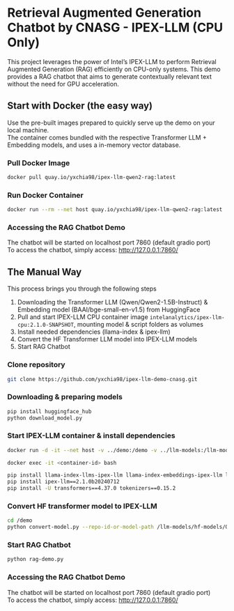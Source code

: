 #  Retrieval Augmented Generation Chatbot by CNASG - IPEX-LLM (CPU Only)
This project leverages the power of Intel’s IPEX-LLM to perform Retrieval Augmented Generation (RAG) efficiently on CPU-only systems. This demo provides a RAG chatbot that aims to generate contextually relevant text without the need for GPU acceleration.

## Start with Docker (the easy way)
Use the pre-built images prepared to quickly serve up the demo on your local machine.\
The container comes bundled with the respective Transformer LLM + Embedding models, and uses a in-memory vector database.
### Pull Docker Image
```bash
docker pull quay.io/yxchia98/ipex-llm-qwen2-rag:latest
```
### Run Docker Container
```bash
docker run --rm --net host quay.io/yxchia98/ipex-llm-qwen2-rag:latest
```
### Accessing the RAG Chatbot Demo
The chatbot will be started on localhost port 7860 (default gradio port)\
To access the chatbot, simply access: http://127.0.0.1:7860/

## The Manual Way
This process brings you through the following steps
1. Downloading the Transformer LLM (Qwen/Qwen2-1.5B-Instruct) & Embedding model (BAAI/bge-small-en-v1.5) from HuggingFace
2. Pull and start IPEX-LLM CPU container image `intelanalytics/ipex-llm-cpu:2.1.0-SNAPSHOT`, mounting model & script folders as volumes
3. Install needed dependencies (llama-index & ipex-llm)
4. Convert the HF Transformer LLM model into IPEX-LLM models
5. Start RAG Chatbot

### Clone repository
```bash
git clone https://github.com/yxchia98/ipex-llm-demo-cnasg.git
```

### Downloading & preparing models
```bash
pip install huggingface_hub
python download_model.py
```

### Start IPEX-LLM container & install dependencies
```bash
docker run -d -it --net host -v ../demo:/demo -v ../llm-models:/llm-models intelanalytics/ipex-llm-cpu:ipex-llm-cpu:2.1.0-SNAPSHOT
```
```bash
docker exec -it <container-id> bash
```
```bash
pip install llama-index-llms-ipex-llm llama-index-embeddings-ipex-llm llama-index-readers-web llama-index gradio
pip install ipex-llm==2.1.0b20240712
pip install -U transformers==4.37.0 tokenizers==0.15.2
``` 

### Convert HF transformer model to IPEX-LLM
```bash
cd /demo
python convert-model.py --repo-id-or-model-path /llm-models/hf-models/Qwen2-1.5B-Instruct --save-path /llm-models/ipex-models/Qwen2-1.5B-Instruct
```

### Start RAG Chatbot
```bash
python rag-demo.py
```

### Accessing the RAG Chatbot Demo
The chatbot will be started on localhost port 7860 (default gradio port)\
To access the chatbot, simply access: http://127.0.0.1:7860/